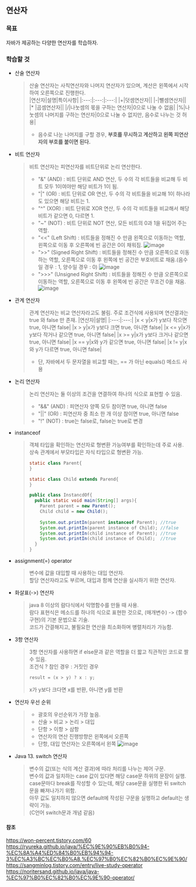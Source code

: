 ## 연산자

### 목표
자바가 제공하는 다양한 연산자를 학습하자.   

### 학습할 것
* 산술 연산자   
  > 산술 연산자는 사칙연산자와 나머지 연산자가 있으며, 계산은 왼쪽에서 시작하여 오른쪽으로 진행한다.   
  > |연산자|설명|특이사항|
  > |:---:|:---:|:---:|
  > |+|덧셈연산자||
  > |-|뺄셈연산자||
  > |* |곱셈연산자||
  > |/|나눗셈의 몫을 구하는 연산자|0으로 나눌 수 없음|
  > |%|나눗셈의 나머지를 구하는 연산자|0으로 나눌 수 없지만, 음수로 나누는 것 허용|
  > * 음수로 나눈 나머지를 구할 경우, **부호를 무시하고 계산하고 왼쪽 피연산자의 부호를 붙이면 된다.**

* 비트 연산자
  > 비트 연산자는 피연산자를 비트단위로 논리 연산한다.
  > - "&" (AND) : 비트 단위로 AND 연산, 두 수의 각 비트들을 비교해 두 비트 모두 1이여야만 해당 비트가 1이 됨.
  > - "|" (OR) : 비트 단위로 OR 연산, 두 수의 각 비트들을 비교해 1이 하나라도 있으면 해당 비트는 1.
  > - "^" (XOR) : 비트 단위로 XOR 연산, 두 수의 각 비트들을 비교해서 해당 비트가 같으면 0, 다르면 1.
  > - "~" (NOT) : 비트 단위로 NOT 연산, 모든 비트의 0과 1을 뒤집어 주는 역할.
  > - "<<" (Left Shift) : 비트들을 정해진 수 만큼 왼쪽으로 이동하는 역할, 왼쪽으로 이동 후 오른쪽에 빈 공간은 0이 채워짐.
  > ![image](https://user-images.githubusercontent.com/91665030/139651072-87b69f65-a308-4447-8fc0-1456269b5cf4.png)
  > - ">>" (Signed Right Shift) : 비트들을 정해진 수 만큼 오른쪽으로 이동하는 역할, 오른쪽으로 이동 후 왼쪽에 빈 공간은 부호비트로 채움.(음수일 경우 : 1, 양수일 경우 : 0)
  > ![image](https://user-images.githubusercontent.com/91665030/139651281-dd2a59a0-e50a-4ace-9ef8-5385239e5654.png)
  > - ">>>" (Unsigned Right Shift) : 비트들을 정해진 수 만큼 오른쪽으로 이동하는 역할, 오른쪽으로 이동 후 왼쪽에 빈 공간은 무조건 0을 채움.
  > ![image](https://user-images.githubusercontent.com/91665030/139651538-6c948812-33db-4703-9dd6-a937b7ed1ade.png)


* 관계 연산자
  > 관계 연산자는 비교 연산자라고도 불림. 주로 조건식에 사용되며 연산결과는 true 와 false 만 존재.
  > |연산자|설명|
  > |:---:|:---:|
  > |x < y|x가 y보다 작으면 true, 아니면 false|
  > |x > y|x가 y보다 크면 true, 아니면 false|
  > |x <= y|x가 y보다 작거나 같으면 true, 아니면 false|
  > |x >= y|x가 y보다 크거나 같으면 true, 아니면 false|
  > |x == y|x와 y가 같으면 true, 아니면 false|
  > |x != y|x와 y가 다르면 true, 아니면 false|
  > - 단, 자바에서 두 문자열을 비교할 때는, == 가 아닌 equals() 메소드 사용


* 논리 연산자
  > 논리 연산자는 둘 이상의 조건을 연결하여 하나의 식으로 표현할 수 있음.
  > - "&&" (AND) : 피연산자 양쪽 모두 참이면 true, 아니면 false
  > - "||" (OR) : 피연산자 중 최소 한 개 이상 참이면 true, 아니면 false
  > - "!" (NOT) : true는 false로, false는 true로 변경


* instanceof
  > 객체 타입을 확인하는 연산자로 형변환 가능여부를 확인하는데 주로 사용.   
  > 상속 관계에서 부모타입은 자식 타입으로 형변환 가능.
  > ```java
  > static class Parent{
  > }
  > 
  > static class Child extends Parend{
  > }
  > ```
  > 
  > ```java
  > public class InstancdOf{
  >   public static void main(String[] args){
  >     Parent parent = new Parent();
  >     Child child = new Child();
  >     
  >     System.out.printIn(parent instanceof Parent); //true
  >     System.out.printIn(parent instance of Child); //false
  >     System.out.printIn(child instance of Parent); //true
  >     System.out.printIn(child instance of Child);  //true
  >   }
  > }
  > ```


* assignment(=) operator
  > 변수에 값을 대입할 때 사용하는 대입 연산자.   
  > 할당 연산자라고도 부르며, 대입과 함께 연산을 실시하기 위한 연산자.


* 화살표(->) 연산자
  > java 8 이상의 람다식에서 익명함수를 만들 때 사용.   
  > 람다 표현식은 메소드를 하나의 식으로 표현한 것으로, (매개변수) -> {함수 구현}의 기본 문법으로 기술.   
  > 코드가 간결해지고, 불필요한 연산을 최소화하며 병렬처리가 가능함.


* 3항 연산자
  > 3항 연산자를 사용하면 if else문과 같은 역할을 더 짧고 직관적인 코드로 짤 수 있음.   
  > 조건식 ? 참인 경우 : 거짓인 경우
  > ```java
  > result = (x > y) ? x : y;
  > ```
  > x가 y보다 크다면 x를 반환, 아니면 y를 반환


* 연산자 우선 순위
  > - 괄호의 우선순위가 가장 높음.   
  > - 산술 > 비교 > 논리 > 대입   
  > - 단항 > 이항 > 삼항   
  > - 연산자의 연산 진행방향은 왼쪽에서 오른쪽   
  > - 단항, 대입 연산자는 오른쪽에서 왼쪽
  > ![image](https://user-images.githubusercontent.com/91665030/139654889-d4682daf-f0ef-419f-a7b1-4a6bb923d753.png)


* Java 13. switch 연산자
  > 변수의 값(또는 식의 계산 결과)에 따라 처리를 나누는 제어 구문.   
  > 변수의 값과 일치하는 case 값이 있다면 해당 case문 하위의 문장이 실행.   
  > case문마다 break를 작성할 수 있는데, 해당 case문을 실행한 뒤 switch문을 빠져나가기 위함.   
  > 아무 값도 일치하지 않으면 default에 작성된 구문을 실행하고 default는 생략이 가능.   
  > (C언어 switch문과 개념 같음)


#### 참조
https://won-percent.tistory.com/60   
https://ryureka.github.io/java/%EC%9E%90%EB%B0%94-%EC%8A%A4%ED%84%B0%EB%94%94-3%EC%A3%BC%EC%B0%A8.%EC%97%B0%EC%82%B0%EC%9E%90/   
https://sangminlog.tistory.com/entry/live-study-operator
https://noritersand.github.io/java/java-%EC%97%B0%EC%82%B0%EC%9E%90-operator/
